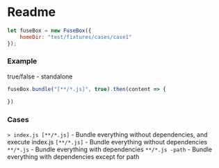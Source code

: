 # Readme
```js
let fuseBox = new FuseBox({
    homeDir: "test/fixtures/cases/case1"
});
```

### Example
true/false - standalone
```js
fuseBox.bundle("[**/*.js]", true).then(content => {

})
```


### Cases
`> index.js [**/*.js]` - Bundle everything without dependencies, and execute index.js
`[**/*.js]` - Bundle everything without dependencies
`**/*.js` - Bundle everything with dependencies
`**/*.js -path` - Bundle everything with dependencies except for path
